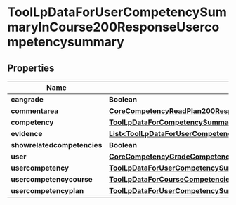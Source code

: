 

# ToolLpDataForUserCompetencySummaryInCourse200ResponseUsercompetencysummary


## Properties

| Name | Type | Description | Notes |
|------------ | ------------- | ------------- | -------------|
|**cangrade** | **Boolean** | cangrade |  |
|**commentarea** | [**CoreCompetencyReadPlan200ResponseCommentarea**](CoreCompetencyReadPlan200ResponseCommentarea.md) |  |  [optional] |
|**competency** | [**ToolLpDataForCompetencySummary200Response**](ToolLpDataForCompetencySummary200Response.md) |  |  |
|**evidence** | [**List&lt;ToolLpDataForUserCompetencySummary200ResponseEvidenceInner&gt;**](ToolLpDataForUserCompetencySummary200ResponseEvidenceInner.md) |  |  |
|**showrelatedcompetencies** | **Boolean** | showrelatedcompetencies |  |
|**user** | [**CoreCompetencyGradeCompetency200ResponseActionuser**](CoreCompetencyGradeCompetency200ResponseActionuser.md) |  |  |
|**usercompetency** | [**ToolLpDataForUserCompetencySummary200ResponseUsercompetency**](ToolLpDataForUserCompetencySummary200ResponseUsercompetency.md) |  |  [optional] |
|**usercompetencycourse** | [**ToolLpDataForCourseCompetenciesPage200ResponseCompetenciesInnerUsercompetencycourse**](ToolLpDataForCourseCompetenciesPage200ResponseCompetenciesInnerUsercompetencycourse.md) |  |  [optional] |
|**usercompetencyplan** | [**ToolLpDataForUserCompetencySummary200ResponseUsercompetencyplan**](ToolLpDataForUserCompetencySummary200ResponseUsercompetencyplan.md) |  |  [optional] |




